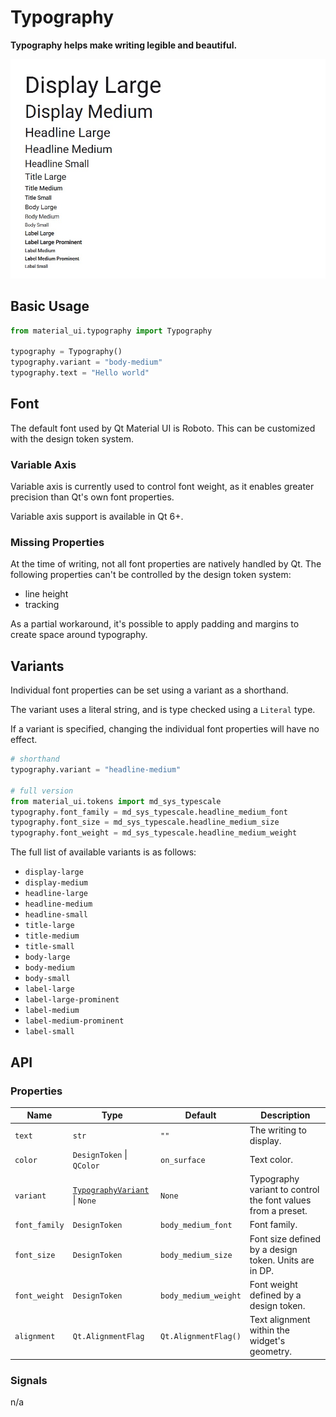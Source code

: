 # Typography

**Typography helps make writing legible and beautiful.**

![demonstration](./typography.jpg)

## Basic Usage

```python
from material_ui.typography import Typography

typography = Typography()
typography.variant = "body-medium"
typography.text = "Hello world"
```

## Font

The default font used by Qt Material UI is Roboto. This can be
customized with the design token system.

### Variable Axis

Variable axis is currently used to control font weight, as it enables
greater precision than Qt's own font properties.

Variable axis support is available in Qt 6+.

### Missing Properties

At the time of writing, not all font properties are natively handled by
Qt. The following properties can't be controlled by the design token
system:

- line height
- tracking

As a partial workaround, it's possible to apply padding and margins to
create space around typography.

## Variants

Individual font properties can be set using a variant as a shorthand.

The variant uses a literal string, and is type checked using a `Literal`
type.

If a variant is specified, changing the individual font properties will
have no effect.

```python
# shorthand
typography.variant = "headline-medium"

# full version
from material_ui.tokens import md_sys_typescale
typography.font_family = md_sys_typescale.headline_medium_font
typography.font_size = md_sys_typescale.headline_medium_size
typography.font_weight = md_sys_typescale.headline_medium_weight
```

The full list of available variants is as follows:

- `display-large`
- `display-medium`
- `headline-large`
- `headline-medium`
- `headline-small`
- `title-large`
- `title-medium`
- `title-small`
- `body-large`
- `body-medium`
- `body-small`
- `label-large`
- `label-large-prominent`
- `label-medium`
- `label-medium-prominent`
- `label-small`

## API

### Properties

| Name          | Type                                       | Default              | Description                                                  |
| ------------- | ------------------------------------------ | -------------------- | ------------------------------------------------------------ |
| `text`        | `str`                                      | `""`                 | The writing to display.                                      |
| `color`       | `DesignToken` \| `QColor`                  | `on_surface`         | Text color.                                                  |
| `variant`     | [`TypographyVariant`](#variants) \| `None` | `None`               | Typography variant to control the font values from a preset. |
| `font_family` | `DesignToken`                              | `body_medium_font`   | Font family.                                                 |
| `font_size `  | `DesignToken`                              | `body_medium_size`   | Font size defined by a design token. Units are in DP.        |
| `font_weight` | `DesignToken`                              | `body_medium_weight` | Font weight defined by a design token.                       |
| `alignment `  | `Qt.AlignmentFlag`                         | `Qt.AlignmentFlag()` | Text alignment within the widget's geometry.                 |

### Signals

n/a
